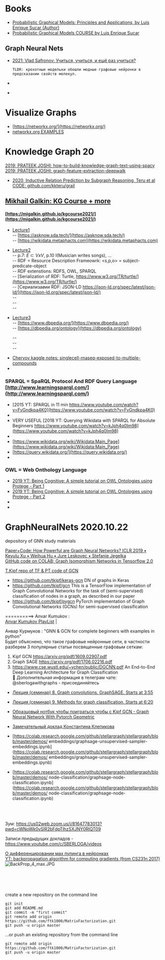 # Books
* [Probabilistic Graphical Models: Principles and Applications, by Luis Enrique Sucar (Author)](https://www.amazon.com/Probabilistic-Graphical-Models-Applications-Recognition-dp-1447170547/dp/1447170547/ref=mt_other?_encoding=UTF8&me=&qid=1594379526)
* [Probabilistic Graphical Models COURSE by Luis Enrique Sucar ](https://ccc.inaoep.mx/~esucar/Clases-mgp/mgp.html)

## Graph Neural Nets

* [2021: Vlad Safronov: Учиться, учиться, и ещё раз учиться?](https://habr.com/ru/company/ods/blog/560154/)

      TLDR: крохотные модельки обошли модные графовые нейронки в предсказании свойств молекул.
   
* []()
* []()


# Visualize Graphs
* [https://networkx.org/](https://networkx.org/)<br>
* [networkx.org EXAMPLES](https://networkx.org/documentation/stable/auto_examples/index.html#graph)<br>


# Knowledge Graph 20

[2019: PRATEEK JOSHI: how-to-build-knowledge-graph-text-using-spacy](https://www.analyticsvidhya.com/blog/2019/10/how-to-build-knowledge-graph-text-using-spacy/)<br>
[2019: PRATEEK JOSHI: graph-feature-extraction-deepwalk](https://www.analyticsvidhya.com/blog/2019/11/graph-feature-extraction-deepwalk/)<br>


* [2020, Inductive Relation Prediction by Subgraph Reasoning, Teru et al](https://arxiv.org/abs/1911.06962) [CODE: github.com/kkteru/grail](https://github.com/kkteru/grail)

## [Mikhail Galkin: KG Course + more](https://migalkin.github.io/)<br>
#### [https://migalkin.github.io/kgcourse2021/](https://migalkin.github.io/kgcourse2021/)<br>
 - [Lecture1](https://migalkin.github.io/kgcourse2021/assets/slides/Lecture1.pdf)<br>
     -- [https://asknow.sda.tech/](https://asknow.sda.tech/)<br>
     -- [https://wikidata.metaphacts.com](https://wikidata.metaphacts.com)<br>
 - [Lecture2](https://migalkin.github.io/kgcourse2021/assets/slides/Lecture2.pdf)<br>
     -- p.7: $E\subset VxV$, p.10 I(Musician writes songs), ...<br>
     -- RDF = Resource Description Frameowrk: <s,p,o> = subject-predicate-object<br>
     -- RDF extenstions: RDFS, OWL, SPARQL<br>
     -- [Serialization of RDF: Turtle,  https://www.w3.org/TR/turtle/](https://www.w3.org/TR/turtle/)<br>
     -- [Сериализаøии RDF: JSON-LD https://json-ld.org/spec/latest/json-ld/](https://json-ld.org/spec/latest/json-ld/)<br>
     -- []()<br>
     -- []()<br>
     -- []()<br>
 - [Lecture3](https://migalkin.github.io/kgcourse2021/assets/slides/Lecture3.pdf)<br>
     -- [https://www.dbpedia.org/](https://www.dbpedia.org/)<br>
     -- [https://dbpedia.org/ontology](https://dbpedia.org/ontology)<br>
     
     -- []()<br>
     -- []()<br>
     -- []()<br>
     
* [Chervov kaggle notes: singlecell-rnaseq-exposed-to-multiple-compounds](https://www.kaggle.com/alexandervc/singlecell-rnaseq-exposed-to-multiple-compounds/discussion/220461)<br>
* []()<br>

### SPARQL = SpaRQL Protocol And RDF Query Language [http://www.learningsparql.com/](http://www.learningsparql.com/)<br>
* [2015 YT: SPARQL in 11 min   https://www.youtube.com/watch?v=FvGndkpa4K0](https://www.youtube.com/watch?v=FvGndkpa4K0)<br>
* <br>
* VERY USEFUL [2018 YT: Querying Wikidata with SPARQL for Absolute Beginners https://www.youtube.com/watch?v=kJph4q0Im98](https://www.youtube.com/watch?v=kJph4q0Im98)<br>
* 
* [https://www.wikidata.org/wiki/Wikidata:Main_Page](https://www.wikidata.org/wiki/Wikidata:Main_Page)<br>
* [https://query.wikidata.org/](https://query.wikidata.org/)<br>
* []()<br>

### OWL = Web Onthology Language
* [2019 YT: Being Cognitive: A simple tutorial on OWL Ontologies using Protege - Part 1](https://youtu.be/t-Q0l4LwM2M)<br>
* [2019 YT: Being Cognitive: A simple tutorial on OWL Ontologies using Protege - Part 2](https://youtu.be/pWWPqpg5sKw)<br>
* []()<br>
* []()<br>










# GraphNeuralNets 2020.10.22

depository of GNN study materials

[Paper+Code: How Powerful are Graph Neural Networks? ICLR 2019 • Keyulu Xu • Weihua Hu • Jure Leskovec • Stefanie Jegelka](https://arxiv.org/abs/1810.00826)<br>
[GitHub code on COLAB: Graph Isomorphism Networks in Tensorflow 2.0](https://github.com/calciver/Graph-Isomorphism-Networks/blob/master/Tensorflow_2_0_Graph_Isomorphism_Networks_(GIN).ipynb)<br>



[T.Kipf repo of TF & PT code of GCN](https://github.com/tkipf)<br>
- https://github.com/tkipf/keras-gcn  DN of graphs in Keras
- https://github.com/tkipf/gcn   This is a TensorFlow implementation of Graph Convolutional Networks for the task of (semi-supervised) classification of nodes in a graph, as described in our paper
- https://github.com/tkipf/pygcn PyTorch implementation of Graph Convolutional Networks (GCNs) for semi-supervised classification

==========> Anvar Kumukov : <br>
<a href="https://www.youtube.com/playlist?list=PLiptW-XRuYFXTlSmu4qR7dmVXe6eFelV9"> Anvar Kumukov PlayList</A> |<br>

Aнвар Курмуков :   "GNN & GCN for complete beginners with examples in python"<br>
Будет объяснено, что такое графовые нейронные сети, в частности разберем 3 популярные статьи посвященные графовым сеткам:<br>
1. Kipf GCN https://arxiv.org/pdf/1609.02907.pdf<br>
2. Graph SAGE https://arxiv.org/pdf/1706.02216.pdf<br>
3. https://www.cse.wustl.edu/~ychen/public/DGCNN.pdf  An End-to-End Deep Learning Architecture for Graph Classification<br>
📝 Дополнительная информация в телеграм чате: @sberlogawithgraphs - присоединяйтесь<br>
* [Лекция (семинар) 8. Graph convolutions. GraphSAGE. Starts at 3:55](https://www.youtube.com/watch?reload=9&v=w0Y8TEUArkI&feature=youtu.be)<br>
* [Лекция (семинар) 9. Methods for graph classification. Starts at 6:20](https://www.youtube.com/watch?v=oTio7AjMCB8&feature=youtu.be)<br>
* [Образцовый нотбук чтобы поиграться чтобы с Kipf GCN  - Graph Neural Network With Pytorch Geometric](https://www.kaggle.com/jameschapman19/openvaccine-gcn)<br>
* [Замечательный доклад Константина Клепикова](https://www.youtube.com/watch?v=Hf7RYjxLemY)<br>
* [https://colab.research.google.com/github/stellargraph/stellargraph/blob/master/demos/
embeddings/graphsage-unsupervised-sampler-embeddings.ipynb](https://colab.research.google.com/github/stellargraph/stellargraph/blob/master/demos/
embeddings/graphsage-unsupervised-sampler-embeddings.ipynb)<br>

* [https://colab.research.google.com/github/stellargraph/stellargraph/blob/master/demos/
node-classification/graphsage-node-classification.ipynb](https://colab.research.google.com/github/stellargraph/stellargraph/blob/master/demos/
node-classification/graphsage-node-classification.ipynb)<br>
[]()<br>
[]()<br>
[]()<br>

Зум: https://us02web.zoom.us/j/81647783013?pwd=cWNoWk0vSlR2bFdpTlhzSXJNY0RlQT09<br>

Записи предыдущих докладов - https://www.youtube.com/c/SBERLOGA/videos<br>

[О дифференцировании мах пулинга в нейронках](https://datascience.stackexchange.com/questions/11699/backprop-through-max-pooling-layers)<br>
[YT: backpropagation algorithm for computing gradients (from CS231n 2017)](https://www.youtube.com/watch?list=PLC1qU-LWwrF64f4QKQT-Vg5Wr4qEE1Zxk&t=1964&v=d14TUNcbn1k&feature=youtu.be)<br>
![BackProp_4_max.JPG](BackProp_4_max.JPG)
[]()<br>
[]()<br>
[]()<br>
[]()<br>
[]()<br>


create a new repository on the command line

    git init
    git add README.md
    git commit -m "first commit"
    git remote add origin https://github.com/ftk1000/MatrixFactorization.git
    git push -u origin master

…or push an existing repository from the command line

    git remote add origin https://github.com/ftk1000/MatrixFactorization.git
    git push -u origin master
